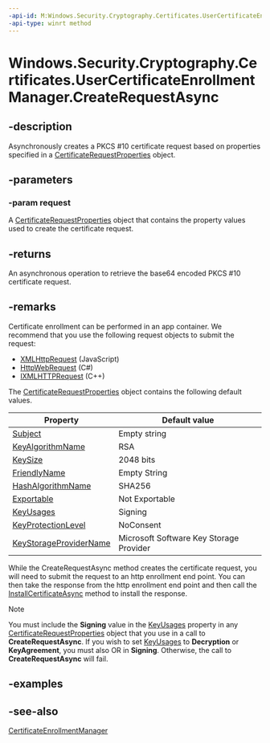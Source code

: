 ```yaml
---
-api-id: M:Windows.Security.Cryptography.Certificates.UserCertificateEnrollmentManager.CreateRequestAsync(Windows.Security.Cryptography.Certificates.CertificateRequestProperties)
-api-type: winrt method
---
```


<!-- Method syntax
public Windows.Foundation.IAsyncOperation<string> CreateRequestAsync(Windows.Security.Cryptography.Certificates.CertificateRequestProperties request)
-->

# Windows.Security.Cryptography.Certificates.UserCertificateEnrollmentManager.CreateRequestAsync

## -description
Asynchronously creates a PKCS #10 certificate request based on properties specified in a [CertificateRequestProperties](certificaterequestproperties.md) object.

## -parameters
### -param request
A [CertificateRequestProperties](certificaterequestproperties.md) object that contains the property values used to create the certificate request.

## -returns
An asynchronous operation to retrieve the base64 encoded PKCS #10 certificate request.

## -remarks
Certificate enrollment can be performed in an app container. We recommend that you use the following request objects to submit the request:

+ [XMLHttpRequest](https://developer.mozilla.org/en-US/docs/Web/API/XMLHttpRequest) (JavaScript)
+ [HttpWebRequest](/dotnet/api/system.net.httpwebrequest?view=dotnet-uwp-10.0&preserve-view=true) (C#)
+ [IXMLHTTPRequest](/previous-versions/windows/desktop/ms759148(v=vs.85)) (C++)

The [CertificateRequestProperties](certificaterequestproperties.md) object contains the following default values.

| Property | Default value |
|---|---|
| [Subject](certificaterequestproperties_subject.md) | Empty string |
| [KeyAlgorithmName](certificaterequestproperties_keyalgorithmname.md) | RSA |
| [KeySize](certificaterequestproperties_keysize.md) | 2048 bits |
| [FriendlyName](certificaterequestproperties_friendlyname.md) | Empty String |
| [HashAlgorithmName](certificaterequestproperties_hashalgorithmname.md) | SHA256 |
| [Exportable](certificaterequestproperties_exportable.md) | Not Exportable |
| [KeyUsages](certificaterequestproperties_keyusages.md) | Signing |
| [KeyProtectionLevel](certificaterequestproperties_keyprotectionlevel.md) | NoConsent |
| [KeyStorageProviderName](certificaterequestproperties_keystorageprovidername.md) | Microsoft Software Key Storage Provider |


While the CreateRequestAsync method creates the certificate request, you will need to submit the request to an http enrollment end point. You can then take the response from the http enrollment end point and then call the [InstallCertificateAsync](usercertificateenrollmentmanager_installcertificateasync_225635424.md) method to install the response.

> [!NOTE]
> You must include the **Signing** value in the [KeyUsages](certificaterequestproperties_keyusages.md) property in any [CertificateRequestProperties](certificaterequestproperties.md) object that you use in a call to **CreateRequestAsync**. If you wish to set [KeyUsages](certificaterequestproperties_keyusages.md) to **Decryption** or **KeyAgreement**, you must also OR in **Signing**. Otherwise, the call to **CreateRequestAsync** will fail.

## -examples

## -see-also
[CertificateEnrollmentManager](certificateenrollmentmanager.md)

